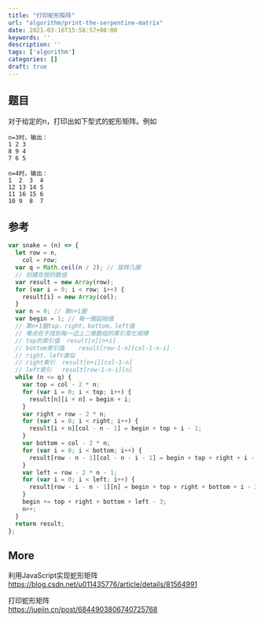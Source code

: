 ```yaml
---
title: "打印蛇形矩阵"
url: "algorithm/print-the-serpentine-matrix"
date: 2021-03-16T15:58:57+08:00
keywords: ''
description: ''
tags: ['algorithm']
categories: []
draft: true
---
```


## 题目

对于给定的n，打印出如下型式的蛇形矩阵。例如

```
n=3时，输出：
1 2 3
8 9 4
7 6 5

n=4时，输出：
1  2  3  4
12 13 14 5
11 16 15 6
10 9  8  7 
```

## 参考

```javascript
var snake = (n) => {
  let row = n,
    col = row;
  var q = Math.ceil(n / 2); // 旋转几圈
  // 创建存放的数组
  var result = new Array(row);
  for (var i = 0; i < row; i++) {
    result[i] = new Array(col);
  }
  var n = 0; // 第n+1圈
  var begin = 1; // 每一圈起始值
  // 第n+1圈top，right，bottom，left值
  // 难点在于找到每一边上二维数组的索引变化规律
  // top的索引值  result[n][n+i]
  // bottom索引值    result[row-1-n][col-1-n-i]
  // right、left类似
  // right索引  result[n+i][col-1-n]
  // left索引   result[row-1-n-i][n]
  while (n <= q) {
    var top = col - 2 * n;
    for (var i = 0; i < top; i++) {
      result[n][i + n] = begin + i;
    }
    var right = row - 2 * n;
    for (var i = 0; i < right; i++) {
      result[i + n][col - n - 1] = begin + top + i - 1;
    }
    var bottom = col - 2 * n;
    for (var i = 0; i < bottom; i++) {
      result[row - n - 1][col - n - i - 1] = begin + top + right + i - 2;
    }
    var left = row - 2 * n - 1;
    for (var i = 0; i < left; i++) {
      result[row - i - n - 1][n] = begin + top + right + bottom + i - 3;
    }
    begin += top + right + bottom + left - 3;
    n++;
  }
  return result;
};
```

## More  

利用JavaScript实现蛇形矩阵   
https://blog.csdn.net/u011435776/article/details/81564991  

打印蛇形矩阵   
https://juejin.cn/post/6844903806740725768


